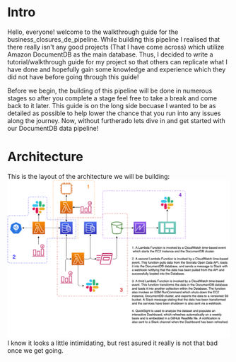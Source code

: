 # Intro
Hello, everyone! welcome to the walkthrough guide for the business_closures_de_pipeline. While building this pipeline I realised that there really isn't any good projects (That I have come across) which utilize Amazon DocumentDB as the main database. Thus, I decided to write a tutorial/walkthrough guide for my project so that others can replicate what I have done and hopefully gain some knowledge and experience which they did not have before going through this guide!

Before we begin, the building of this pipeline will be done in numerous stages so after you complete a stage feel free to take a break and come back to it later. This guide is on the long side becuase I wanted to be as detailed as possible to help lower the chance that you run into any issues along the journey. Now, without furtherado lets dive in and get started with our DocumentDB data pipeline!

# Architecture
This is the layout of the architecture we will be building:
![](DE-PROJECT.png)
I know it looks a little intimidating, but rest asured it really is not that bad once we get going.

